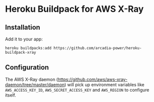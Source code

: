 Heroku Buildpack for AWS X-Ray
===

Installation
---

Add it to your app:

```
heroku buildpacks:add https://github.com/arcadia-power/heroku-buildpack-xray
```

Configuration
---

The AWS X-Ray daemon (https://github.com/aws/aws-xray-daemon/tree/master/daemon) will pick up environment variables like `AWS_ACCESS_KEY_ID`, `AWS_SECRET_ACCESS_KEY` and `AWS_REGION` to configure itself.
